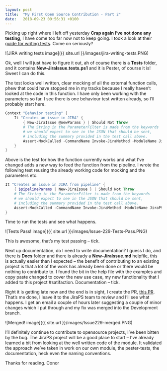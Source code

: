 ```yaml
---
layout: post
title:  "My First Open Source Contribution - Part 2"
date:   2018-09-23 09:56:31 +0100
---
```


Picking up right where I left off yesterday **Crap again I’ve not done any testing**, I have come too far now not to keep going. I took a look at their [guide for writing tests](https://atlassianps.org/docs/Contributing/writing-tests.html). Come on seriously?

![JIRA writing tests image]({{ site.url }}/images/jira-writing-tests.PNG)

Ok, well I will just have to figure it out, ah of course there is a __Tests__ folder, and it contains __New-JiraIssue.tests.ps1__ and it is Pester, of course it is! Sweet I can do this.

The test looks well written, clear mocking of all the external function calls, phew that could have stopped me in my tracks because I really haven’t looked at the code in this function. I have only been working with the parameters so far. I see there is one behaviour test written already, so I’ll probably start here.

```powershell
Context "Behavior testing" {
    It "Creates an issue in JIRA" {
        { New-JiraIssue @newParams } | Should Not Throw
        # The String in the ParameterFilter is made from the keywords
        # we should expect to see in the JSON that should be sent,
        # including the summary provided in the test call above.
        Assert-MockCalled -CommandName Invoke-JiraMethod -ModuleName JiraPS -Times 1 -Scope It -ParameterFilter { $Method -eq 'Post' -and $URI -like "$jiraServer/rest/api/*/issue" }
    }
}
```

Above is the test for how the function currently works and what I’ve changed adds a new way to feed the function from the pipeline. I wrote the following test reusing the already working code for mocking and the parameters etc.

```powershell
It "Creates an issue in JIRA from pipeline" {
    { $pipelineParams | New-JiraIssue } | Should Not Throw
    # The String in the ParameterFilter is made from the keywords
    # we should expect to see in the JSON that should be sent,
    # including the summary provided in the test call above.
    Assert-MockCalled -CommandName Invoke-JiraMethod -ModuleName JiraPS -Times 1 -Scope It -ParameterFilter { $Method -eq 'Post' -and $URI -like "$jiraServer/rest/api/*/issue" }
}
```

Time to run the tests and see what happens.

![Tests Pass! image]({{ site.url }}/images/Issue-229-Tests-Pass.PNG)

This is awesome, that’s my test passing – tick.

Next up documentation, do I need to write documentation? I guess I do, and there is __Docs__ folder and there is already a __New-JiraIssue.md__ helpfile, this is actually easier than I expected – the benefit of contributing to an existing project is that a lot of the work has already been done or there would be nothing to contribute to. I found the bit in the help file with the examples and copy paste changed to cover the new use case, my new functionality that I added to this project #satifaction. Documentation – tick.

Right it is getting late now and the end is in sight, I create the PR, [this PR]( https://github.com/AtlassianPS/JiraPS/pull/312). That’s me done, I leave it to the JiraPS team to review and I’ll see what happens. I get an email a couple of hours later suggesting a couple of minor changes which I put through and my fix was merged into the Development branch.

![Merged! image]({{ site.url }}/images/Issue229-merged.PNG)

I’ll definitely continue to contribute to opensource projects, I’ve been bitten by the bug. The JiraPS project will be a good place to start – I’ve already learned a bit from looking at the well written code of the module. It validated the approach we’ve taken in work on our own module, the pester-tests, the documentation, heck even the naming conventions.

Thanks for reading.
Conor